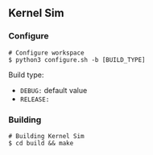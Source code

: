 ## Kernel Sim

### Configure

```
# Configure workspace
$ python3 configure.sh -b [BUILD_TYPE]
```

Build type:

- `DEBUG:` default value
- `RELEASE:`

### Building

```
# Building Kernel Sim
$ cd build && make
```
